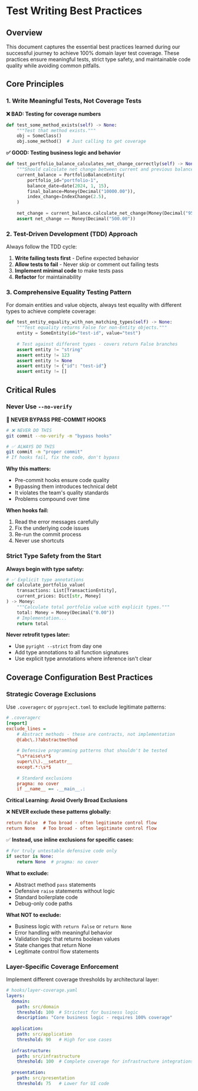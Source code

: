 # Test Writing Best Practices

## Overview

This document captures the essential best practices learned during our successful journey to achieve 100% domain layer test coverage. These practices ensure meaningful tests, strict type safety, and maintainable code quality while avoiding common pitfalls.

## Core Principles

### 1. Write Meaningful Tests, Not Coverage Tests

**❌ BAD: Testing for coverage numbers**
```python
def test_some_method_exists(self) -> None:
    """Test that method exists."""
    obj = SomeClass()
    obj.some_method()  # Just calling to get coverage
```

**✅ GOOD: Testing business logic and behavior**
```python
def test_portfolio_balance_calculates_net_change_correctly(self) -> None:
    """Should calculate net change between current and previous balance."""
    current_balance = PortfolioBalanceEntity(
        portfolio_id="portfolio-1",
        balance_date=date(2024, 1, 15),
        final_balance=Money(Decimal("10000.00")),
        index_change=IndexChange(2.5),
    )
    
    net_change = current_balance.calculate_net_change(Money(Decimal("9500.00")))
    assert net_change == Money(Decimal("500.00"))
```

### 2. Test-Driven Development (TDD) Approach

Always follow the TDD cycle:

1. **Write failing tests first** - Define expected behavior
2. **Allow tests to fail** - Never skip or comment out failing tests
3. **Implement minimal code** to make tests pass
4. **Refactor** for maintainability

### 3. Comprehensive Equality Testing Pattern

For domain entities and value objects, always test equality with different types to achieve complete coverage:

```python
def test_entity_equality_with_non_matching_types(self) -> None:
    """Test equality returns False for non-Entity objects."""
    entity = SomeEntity(id="test-id", value="test")
    
    # Test against different types - covers return False branches
    assert entity != "string"
    assert entity != 123
    assert entity != None
    assert entity != {"id": "test-id"}
    assert entity != []
```

## Critical Rules

### Never Use `--no-verify`

**🚨 NEVER BYPASS PRE-COMMIT HOOKS**

```bash
# ❌ NEVER DO THIS
git commit --no-verify -m "bypass hooks"

# ✅ ALWAYS DO THIS
git commit -m "proper commit"
# If hooks fail, fix the code, don't bypass
```

**Why this matters:**
- Pre-commit hooks ensure code quality
- Bypassing them introduces technical debt
- It violates the team's quality standards
- Problems compound over time

**When hooks fail:**
1. Read the error messages carefully
2. Fix the underlying code issues
3. Re-run the commit process
4. Never use shortcuts

### Strict Type Safety from the Start

**Always begin with type safety:**

```python
# ✅ Explicit type annotations
def calculate_portfolio_value(
    transactions: List[TransactionEntity],
    current_prices: Dict[str, Money]
) -> Money:
    """Calculate total portfolio value with explicit types."""
    total: Money = Money(Decimal("0.00"))
    # Implementation...
    return total
```

**Never retrofit types later:**
- Use `pyright --strict` from day one
- Add type annotations to all function signatures
- Use explicit type annotations where inference isn't clear

## Coverage Configuration Best Practices

### Strategic Coverage Exclusions

Use `.coveragerc` or `pyproject.toml` to exclude legitimate patterns:

```ini
# .coveragerc
[report]
exclude_lines = 
    # Abstract methods - these are contracts, not implementation
    @(abc\.)?abstractmethod
    
    # Defensive programming patterns that shouldn't be tested
    ^\s*raise\s*$
    super\(\).__setattr__
    except.*:\s*$
    
    # Standard exclusions
    pragma: no cover
    if __name__ == .__main__.:
```

**Critical Learning: Avoid Overly Broad Exclusions**

❌ **NEVER exclude these patterns globally:**
```ini
return False  # Too broad - often legitimate control flow
return None   # Too broad - often legitimate control flow
```

✅ **Instead, use inline exclusions for specific cases:**
```python
# For truly untestable defensive code only
if sector is None:
    return None  # pragma: no cover
```

**What to exclude:**
- Abstract method `pass` statements
- Defensive `raise` statements without logic
- Standard boilerplate code
- Debug-only code paths

**What NOT to exclude:**
- Business logic with `return False` or `return None`
- Error handling with meaningful behavior
- Validation logic that returns boolean values
- State changes that return None
- Legitimate control flow statements

### Layer-Specific Coverage Enforcement

Implement different coverage thresholds by architectural layer:

```yaml
# hooks/layer-coverage.yaml
layers:
  domain:
    path: src/domain
    threshold: 100  # Strictest for business logic
    description: "Core business logic - requires 100% coverage"
    
  application:
    path: src/application  
    threshold: 90   # High for use cases
    
  infrastructure:
    path: src/infrastructure
    threshold: 100  # Complete coverage for infrastructure integrations
    
  presentation:
    path: src/presentation
    threshold: 75   # Lower for UI code